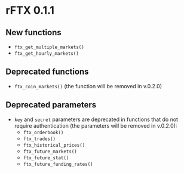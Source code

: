 # rFTX 0.1.1

## New functions
* `ftx_get_multiple_markets()`
* `ftx_get_hourly_markets()`

## Deprecated functions
* `ftx_coin_markets()` (the function will be removed in v.0.2.0)

## Deprecated parameters
* `key` and `secret` parameters are deprecated in functions that do not require authentication (the parameters will be removed in v.0.2.0):
  * `ftx_orderbook()`
  * `ftx_trades()`
  * `ftx_historical_prices()`
  * `ftx_future_markets()`
  * `ftx_future_stat()`
  * `ftx_future_funding_rates()`
  
